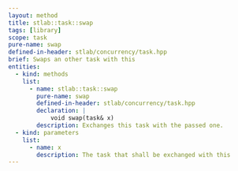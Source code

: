 ```yaml
---
layout: method
title: stlab::task::swap
tags: [library]
scope: task
pure-name: swap
defined-in-header: stlab/concurrency/task.hpp
brief: Swaps an other task with this
entities:
  - kind: methods
    list:
      - name: stlab::task::swap
        pure-name: swap
        defined-in-header: stlab/concurrency/task.hpp 
        declaration: |
            void swap(task& x)
        description: Exchanges this task with the passed one.
  - kind: parameters
    list:
      - name: x
        description: The task that shall be exchanged with this
---
```

